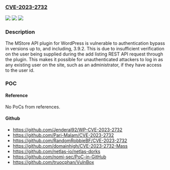 ### [CVE-2023-2732](https://cve.mitre.org/cgi-bin/cvename.cgi?name=CVE-2023-2732)
![](https://img.shields.io/static/v1?label=Product&message=MStore%20API&color=blue)
![](https://img.shields.io/static/v1?label=Version&message=*%3C%3D%203.9.2%20&color=brighgreen)
![](https://img.shields.io/static/v1?label=Vulnerability&message=CWE-288%20Authentication%20Bypass%20Using%20an%20Alternate%20Path%20or%20Channel&color=brighgreen)

### Description

The MStore API plugin for WordPress is vulnerable to authentication bypass in versions up to, and including, 3.9.2. This is due to insufficient verification on the user being supplied during the add listing REST API request through the plugin. This makes it possible for unauthenticated attackers to log in as any existing user on the site, such as an administrator, if they have access to the user id.

### POC

#### Reference
No PoCs from references.

#### Github
- https://github.com/Jenderal92/WP-CVE-2023-2732
- https://github.com/Pari-Malam/CVE-2023-2732
- https://github.com/RandomRobbieBF/CVE-2023-2732
- https://github.com/domainhigh/CVE-2023-2732-Mass
- https://github.com/netlas-io/netlas-dorks
- https://github.com/nomi-sec/PoC-in-GitHub
- https://github.com/truocphan/VulnBox

